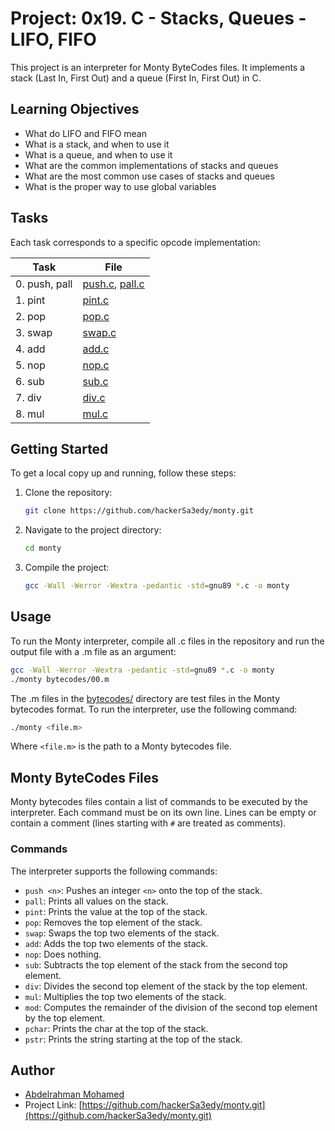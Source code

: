 # Project: 0x19. C - Stacks, Queues - LIFO, FIFO

This project is an interpreter for Monty ByteCodes files. It implements a stack (Last In, First Out) and a queue (First In, First Out) in C.

## Learning Objectives

- What do LIFO and FIFO mean
- What is a stack, and when to use it
- What is a queue, and when to use it
- What are the common implementations of stacks and queues
- What are the most common use cases of stacks and queues
- What is the proper way to use global variables

## Tasks

Each task corresponds to a specific opcode implementation:

| Task          | File                                   |
| ------------- | -------------------------------------- |
| 0. push, pall | [push.c](./push.c), [pall.c](./pall.c) |
| 1. pint       | [pint.c](./pint.c)                     |
| 2. pop        | [pop.c](./pop.c)                       |
| 3. swap       | [swap.c](./swap.c)                     |
| 4. add        | [add.c](./add.c)                       |
| 5. nop        | [nop.c](./nop.c)                       |
| 6. sub        | [sub.c](./sub.c)                       |
| 7. div        | [div.c](./div.c)                       |
| 8. mul        | [mul.c](./mul.c)                       |

## Getting Started

To get a local copy up and running, follow these steps:

1. Clone the repository:

   ```sh
   git clone https://github.com/hackerSa3edy/monty.git
   ```

2. Navigate to the project directory:

   ```sh
   cd monty
   ```

3. Compile the project:

   ```sh
   gcc -Wall -Werror -Wextra -pedantic -std=gnu89 *.c -o monty
   ```

## Usage

To run the Monty interpreter, compile all .c files in the repository and run the output file with a .m file as an argument:

```bash
gcc -Wall -Werror -Wextra -pedantic -std=gnu89 *.c -o monty
./monty bytecodes/00.m
```

The .m files in the [bytecodes/](./bytecodes/) directory are test files in the Monty bytecodes format.
To run the interpreter, use the following command:

```sh
./monty <file.m>
```

Where `<file.m>` is the path to a Monty bytecodes file.

## Monty ByteCodes Files

Monty bytecodes files contain a list of commands to be executed by the interpreter. Each command must be on its own line. Lines can be empty or contain a comment (lines starting with `#` are treated as comments).

### Commands

The interpreter supports the following commands:

- `push <n>`: Pushes an integer `<n>` onto the top of the stack.
- `pall`: Prints all values on the stack.
- `pint`: Prints the value at the top of the stack.
- `pop`: Removes the top element of the stack.
- `swap`: Swaps the top two elements of the stack.
- `add`: Adds the top two elements of the stack.
- `nop`: Does nothing.
- `sub`: Subtracts the top element of the stack from the second top element.
- `div`: Divides the second top element of the stack by the top element.
- `mul`: Multiplies the top two elements of the stack.
- `mod`: Computes the remainder of the division of the second top element by the top element.
- `pchar`: Prints the char at the top of the stack.
- `pstr`: Prints the string starting at the top of the stack.

## Author

- [Abdelrahman Mohamed](https://x.com/hackersa3edy)
- Project Link: [https://github.com/hackerSa3edy/monty.git](https://github.com/hackerSa3edy/monty.git)
